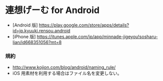 連想げーむ for Android
======================

* [Android 版] https://play.google.com/store/apps/details?id=jp.kyuuki.rensou.android
* [iPhone 版] https://itunes.apple.com/jp/app/minnade-jigeyou!sosharu-lian/id668351056?mt=8

### 規約 ###
* http://www.kojion.com/blog/android/naming_rule/
* iOS 用素材を利用する場合はファイル名を変更しない。

